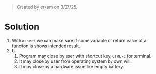 > Created by erkam on 3/27/25.

# Solution

1. With `assert` we can make sure if some variable or return value of a function is shows intended result.
2. b.
   1. Program may close by user with shortcut key, `CTRL-C` for terminal.
   2. It may close by user from operating system by own will.
   3. It may close by a hardware issue like empty battery.